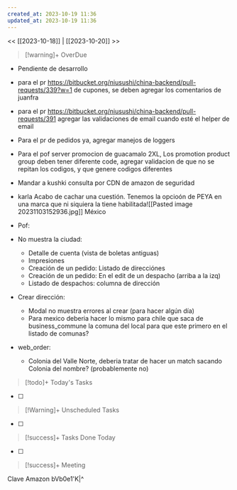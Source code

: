 ```yaml
---
created_at: 2023-10-19 11:36
updated_at: 2023-10-19 11:36
---
```


<< [[2023-10-18]] | [[2023-10-20]] >>


> [!warning]+ OverDue

- Pendiente de desarrollo
-  para el pr https://bitbucket.org/niusushi/china-backend/pull-requests/339?w=1 de cupones, se deben agregar los comentarios de juanfra
- para el pr https://bitbucket.org/niusushi/china-backend/pull-requests/391 agregar las validaciones de email cuando esté el helper de email
- Para el pr de pedidos ya, agregar manejos de loggers
- Para el pof server promocion de guacamalo 2XL, Los promotion product group deben tener diferente code, agregar validacion de que no se repitan los codigos, y que genere codigos diferentes
- Mandar a kushki consulta por CDN de amazon de seguridad
- karla Acabo de cachar una cuestión. Tenemos la opcioón de PEYA en una marca que ni siquiera la tiene habilitada![[Pasted image 20231103152936.jpg]] México
- Pof:
- No muestra la ciudad:
    - Detalle de cuenta (vista de boletas antiguas)
    - Impresiones
    - Creación de un pedido: Listado de direcciónes
    - Creación de un pedido: En el edit de un despacho (arriba a la izq)
    - Listado de despachos: columna de dirección

- Crear dirección:
    - Modal no muestra errores al crear (para hacer algún día)
    - Para mexico deberia hacer lo mismo para chile que saca de business_commune la comuna del local para que este primero en el listado de comunas?

- web_order:
    - Colonia del Valle Norte, deberia tratar de hacer un match sacando Colonia del nombre? (probablemente no)

> [!todo]+ Today's Tasks

- [ ]

> [!Warning]+ Unscheduled Tasks

- [ ] 

> [!success]+ Tasks Done Today

- [ ] 

> [!success]+ Meeting

Clave Amazon bVb0e1'K|^
